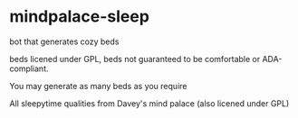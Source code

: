 # mindpalace-sleep
bot that generates cozy beds

beds licened under GPL, beds not guaranteed to be comfortable or ADA-compliant.

You may generate as many beds as you require

All sleepytime qualities from Davey's mind palace (also licened under GPL)
